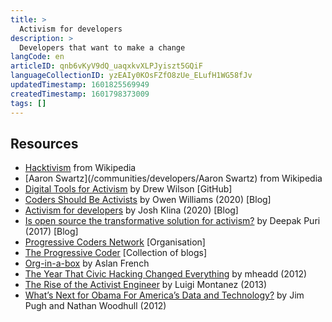 ```yaml
---
title: >
  Activism for developers
description: >
  Developers that want to make a change
langCode: en
articleID: qnb6vKyV9dQ_uaqxkvXLPJyiszt5GQiF
languageCollectionID: yzEAIy0KOsFZfO8zUe_ELufH1WG58fJv
updatedTimestamp: 1601825569949
createdTimestamp: 1601798373009
tags: []
---
```


## Resources

-   [Hacktivism](https://en.wikipedia.org/wiki/Hacktivism) from Wikipedia
-   [Aaron Swartz](/communities/developers/Aaron Swartz) from Wikipedia
-   [Digital Tools for Activism](https://github.com/drewrwilson/toolsforactivism) by Drew Wilson \[GitHub\]
-   [Coders Should Be Activists](https://onezero.medium.com/coders-should-be-activists-5104bd18e349) by Owen Williams (2020) \[Blog\]
-   [Activism for developers](https://blog.testdouble.com/posts/2020-06-23-activism-for-developers/) by Josh Klina (2020) \[Blog\]
-   [Is open source the transformative solution for activism?](https://www.cio.com/article/3186516/is-open-source-the-transformative-solution-for-activism.html) by Deepak Puri (2017) \[Blog\]
-   [Progressive Coders Network](https://www.progcode.org) \[Organisation\]
-   [The Progressive Coder](https://medium.com/progressive-coders-network) \[Collection of blogs\]
-   [Org-in-a-box](https://github.com/jcklpe/org-in-a-box) by Aslan French
-   [The Year That Civic Hacking Changed Everything](https://civic.io/2012/12/31/the-year-that-civic-hacking-changed-everything/) by mheadd (2012)
-   [The Rise of the Activist Engineer](http://luigimontanez.com/2013/rise-activist-engineer/) by Luigi Montanez (2013)
-   [What’s Next for Obama For America’s Data and Technology?](https://www.huffpost.com/entry/obama-for-america-data_b_2325478?guccounter=1) by Jim Pugh and Nathan Woodhull (2012)